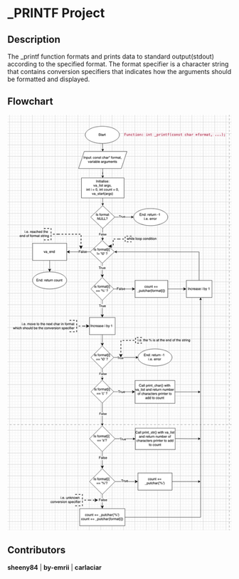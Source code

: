 # _PRINTF Project


## Description
The _printf function formats and prints data to standard output(stdout) according to the specified format. The format specifier is a character string that contains conversion specifiers that indicates how the arguments should be formatted and displayed.

## Flowchart
![Flowchart](assets/flowchart.png)

## Contributors
<strong>sheeny84</strong> | <strong>by-emrii</strong> | <strong> carlaciar</strong>